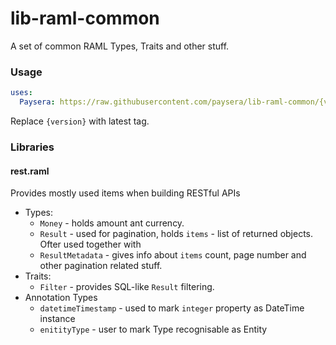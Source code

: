 # lib-raml-common

A set of common RAML Types, Traits and other stuff.

### Usage
```yaml
uses:
  Paysera: https://raw.githubusercontent.com/paysera/lib-raml-common/{version}/rest.raml
```
Replace `{version}` with latest tag.

### Libraries

#### rest.raml
Provides mostly used items when building RESTful APIs 
* Types:
  * `Money` - holds amount ant currency.
  * `Result` - used for pagination, holds `items` - list of returned objects. Ofter used together with
  * `ResultMetadata` - gives info about `items` count, page number and other pagination related stuff.
* Traits:
  * `Filter` - provides SQL-like `Result` filtering.
* Annotation Types
  * `datetimeTimestamp` - used to mark `integer` property as DateTime instance
  * `enitityType` - user to mark Type recognisable as Entity
